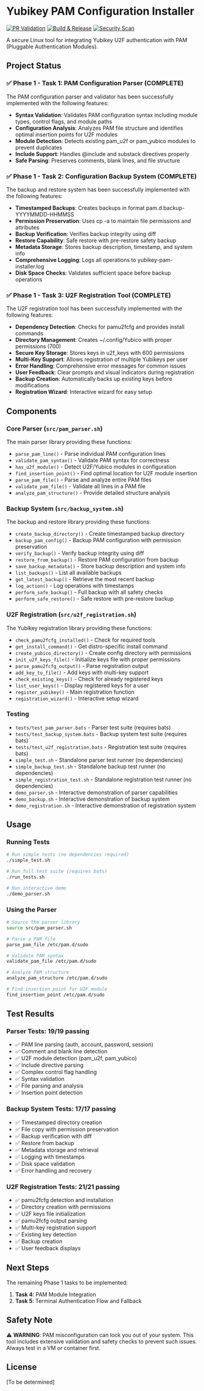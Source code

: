 # Yubikey PAM Configuration Installer

[![PR Validation](https://github.com/slamb2k/holla/actions/workflows/pr-validation.yml/badge.svg)](https://github.com/slamb2k/holla/actions/workflows/pr-validation.yml)
[![Build & Release](https://github.com/slamb2k/holla/actions/workflows/build-release.yml/badge.svg)](https://github.com/slamb2k/holla/actions/workflows/build-release.yml)
[![Security Scan](https://github.com/slamb2k/holla/actions/workflows/security-scan.yml/badge.svg)](https://github.com/slamb2k/holla/actions/workflows/security-scan.yml)

A secure Linux tool for integrating Yubikey U2F authentication with PAM (Pluggable Authentication Modules).

## Project Status

### ✅ Phase 1 - Task 1: PAM Configuration Parser (COMPLETE)

The PAM configuration parser and validator has been successfully implemented with the following features:

- **Syntax Validation**: Validates PAM configuration syntax including module types, control flags, and module paths
- **Configuration Analysis**: Analyzes PAM file structure and identifies optimal insertion points for U2F modules
- **Module Detection**: Detects existing pam_u2f or pam_yubico modules to prevent duplicates
- **Include Support**: Handles @include and substack directives properly
- **Safe Parsing**: Preserves comments, blank lines, and file structure

### ✅ Phase 1 - Task 2: Configuration Backup System (COMPLETE)

The backup and restore system has been successfully implemented with the following features:

- **Timestamped Backups**: Creates backups in format pam.d.backup-YYYYMMDD-HHMMSS
- **Permission Preservation**: Uses cp -a to maintain file permissions and attributes
- **Backup Verification**: Verifies backup integrity using diff
- **Restore Capability**: Safe restore with pre-restore safety backup
- **Metadata Storage**: Stores backup description, timestamp, and system info
- **Comprehensive Logging**: Logs all operations to yubikey-pam-installer.log
- **Disk Space Checks**: Validates sufficient space before backup operations

### ✅ Phase 1 - Task 3: U2F Registration Tool (COMPLETE)

The U2F registration tool has been successfully implemented with the following features:

- **Dependency Detection**: Checks for pamu2fcfg and provides install commands
- **Directory Management**: Creates ~/.config/Yubico with proper permissions (700)
- **Secure Key Storage**: Stores keys in u2f_keys with 600 permissions
- **Multi-Key Support**: Allows registration of multiple Yubikeys per user
- **Error Handling**: Comprehensive error messages for common issues
- **User Feedback**: Clear prompts and visual indicators during registration
- **Backup Creation**: Automatically backs up existing keys before modifications
- **Registration Wizard**: Interactive wizard for easy setup

## Components

### Core Parser (`src/pam_parser.sh`)

The main parser library providing these functions:

- `parse_pam_line()` - Parse individual PAM configuration lines
- `validate_pam_syntax()` - Validate PAM syntax for correctness
- `has_u2f_module()` - Detect U2F/Yubico modules in configuration
- `find_insertion_point()` - Find optimal location for U2F module insertion
- `parse_pam_file()` - Parse and analyze entire PAM files
- `validate_pam_file()` - Validate all lines in a PAM file
- `analyze_pam_structure()` - Provide detailed structure analysis

### Backup System (`src/backup_system.sh`)

The backup and restore library providing these functions:

- `create_backup_directory()` - Create timestamped backup directory
- `backup_pam_config()` - Backup PAM configuration with permission preservation
- `verify_backup()` - Verify backup integrity using diff
- `restore_from_backup()` - Restore PAM configuration from backup
- `save_backup_metadata()` - Store backup description and system info
- `list_backups()` - List all available backups
- `get_latest_backup()` - Retrieve the most recent backup
- `log_action()` - Log operations with timestamps
- `perform_safe_backup()` - Full backup with all safety checks
- `perform_safe_restore()` - Safe restore with pre-restore backup

### U2F Registration (`src/u2f_registration.sh`)

The Yubikey registration library providing these functions:

- `check_pamu2fcfg_installed()` - Check for required tools
- `get_install_command()` - Get distro-specific install command
- `create_yubico_directory()` - Create config directory with permissions
- `init_u2f_keys_file()` - Initialize keys file with proper permissions
- `parse_pamu2fcfg_output()` - Parse registration output
- `add_key_to_file()` - Add keys with multi-key support
- `check_existing_keys()` - Check for already registered keys
- `list_user_keys()` - Display registered keys for a user
- `register_yubikey()` - Main registration function
- `registration_wizard()` - Interactive setup wizard

### Testing

- `tests/test_pam_parser.bats` - Parser test suite (requires bats)
- `tests/test_backup_system.bats` - Backup system test suite (requires bats)
- `tests/test_u2f_registration.bats` - Registration test suite (requires bats)
- `simple_test.sh` - Standalone parser test runner (no dependencies)
- `simple_backup_test.sh` - Standalone backup test runner (no dependencies)
- `simple_registration_test.sh` - Standalone registration test runner (no dependencies)
- `demo_parser.sh` - Interactive demonstration of parser capabilities
- `demo_backup.sh` - Interactive demonstration of backup system
- `demo_registration.sh` - Interactive demonstration of registration system

## Usage

### Running Tests

```bash
# Run simple tests (no dependencies required)
./simple_test.sh

# Run full test suite (requires bats)
./run_tests.sh

# Run interactive demo
./demo_parser.sh
```

### Using the Parser

```bash
# Source the parser library
source src/pam_parser.sh

# Parse a PAM file
parse_pam_file /etc/pam.d/sudo

# Validate PAM syntax
validate_pam_file /etc/pam.d/sudo

# Analyze PAM structure
analyze_pam_structure /etc/pam.d/sudo

# Find insertion point for U2F module
find_insertion_point /etc/pam.d/sudo
```

## Test Results

### Parser Tests: 19/19 passing

- ✅ PAM line parsing (auth, account, password, session)
- ✅ Comment and blank line detection
- ✅ U2F module detection (pam_u2f, pam_yubico)
- ✅ Include directive parsing
- ✅ Complex control flag handling
- ✅ Syntax validation
- ✅ File parsing and analysis
- ✅ Insertion point detection

### Backup System Tests: 17/17 passing

- ✅ Timestamped directory creation
- ✅ File copy with permission preservation
- ✅ Backup verification with diff
- ✅ Restore from backup
- ✅ Metadata storage and retrieval
- ✅ Logging with timestamps
- ✅ Disk space validation
- ✅ Error handling and recovery

### U2F Registration Tests: 21/21 passing

- ✅ pamu2fcfg detection and installation
- ✅ Directory creation with permissions
- ✅ U2F keys file initialization
- ✅ pamu2fcfg output parsing
- ✅ Multi-key registration support
- ✅ Existing key detection
- ✅ Backup creation
- ✅ User feedback displays

## Next Steps

The remaining Phase 1 tasks to be implemented:

1. **Task 4**: PAM Module Integration
2. **Task 5**: Terminal Authentication Flow and Fallback

## Safety Note

⚠️ **WARNING**: PAM misconfiguration can lock you out of your system. This tool includes extensive validation and safety checks to prevent such issues. Always test in a VM or container first.

## License

[To be determined]
